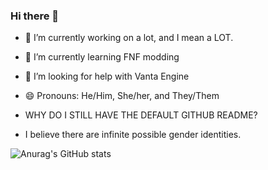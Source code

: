 ### Hi there 👋

- 🔭 I’m currently working on a lot, and I mean a LOT.
- 🌱 I’m currently learning FNF modding
- 🤔 I’m looking for help with Vanta Engine
- 😄 Pronouns: He/Him, She/her, and They/Them

- WHY DO I STILL HAVE THE DEFAULT GITHUB README?
- I believe there are infinite possible gender identities.


![Anurag's GitHub stats](https://github-readme-stats.vercel.app/api?username=PDL2CGamejolt&show_icons=true&theme=radical)
